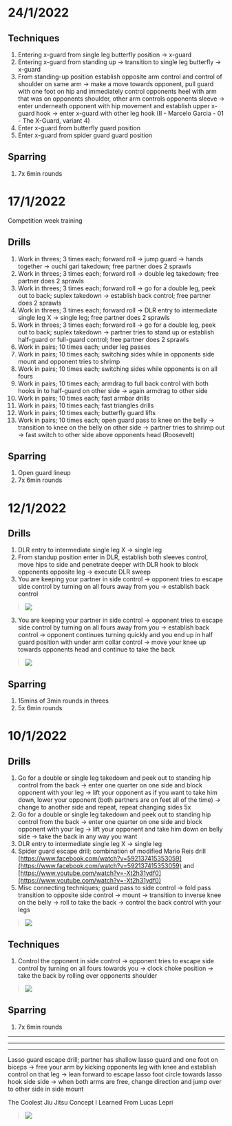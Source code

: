 # 24/1/2022

## Techniques

1. Entering x-guard from single leg butterfly position → x-guard
2. Entering x-guard from standing up → transition to single leg butterfly → x-guard
3. From standing-up position establish opposite arm control and control of shoulder on same arm → make a move towards opponent, pull guard with one foot on hip and immediately control opponents heel with arm that was on opponents shoulder, other arm controls opponents sleeve → enter underneath opponent with hip movement and establish upper x-guard hook → enter x-guard with other leg hook (II - Marcelo Garcia - 01 - The X-Guard, variant 4)
4. Enter x-guard from butterfly guard position
5. Enter x-guard from spider guard guard position

## Sparring
1. 7x 6min rounds


# 17/1/2022

Competition week training

## Drills

1. Work in threes; 3 times each; forward roll → jump guard → hands together → ouchi gari takedown; free partner does 2 sprawls
2. Work in threes; 3 times each; forward roll → double leg takedown; free partner does 2 sprawls
3. Work in threes; 3 times each; forward roll → go for a double leg, peek out to back; suplex takedown → establish back control; free partner does 2 sprawls
4. Work in threes; 3 times each; forward roll → DLR entry to intermediate single leg X → single leg; free partner does 2 sprawls
5. Work in threes; 3 times each; forward roll → go for a double leg, peek out to back; suplex takedown → partner tries to stand up or establish half-guard or full-guard control; free partner does 2 sprawls
6. Work in pairs; 10 times each; under leg passes
7. Work in pairs; 10 times each; switching sides while in opponents side mount and opponent tries to shrimp
8. Work in pairs; 10 times each; switching sides while opponents is on all fours
9. Work in pairs; 10 times each; armdrag to full back control with both hooks in to half-guard on other side → again armdrag to other side
10. Work in pairs; 10 times each; fast armbar drills
11. Work in pairs; 10 times each; fast triangles drills
12. Work in pairs; 10 times each; butterfly guard lifts
13. Work in pairs; 10 times each; open guard pass to knee on the belly → transition to knee on the belly on other side → partner tries to shrimp out → fast switch to other side above opponents head (Roosevelt) 

## Sparring

1. Open guard lineup
3. 7x 6min rounds

# 12/1/2022

## Drills

1. DLR entry to intermediate single leg X → single leg
2. From standup position enter in DLR, establish both sleeves control, move hips to side and penetrate deeper with DLR hook to block opponents opposite leg → execute DLR sweep
3. You are keeping your partner in side control → opponent tries to escape side control by turning on all fours away from you → establish back control

> [![](https://img.youtube.com/vi/B8fR6C2nP3s/0.jpg)](https://www.youtube.com/watch?v=B8fR6C2nP3s)

3. You are keeping your partner in side control → opponent tries to escape side control by turning on all fours away from you → establish back control → opponent continues turning quickly and you end up in half guard position with under arm collar control → move your knee up towards opponents head and continue to take the back

> [![](https://img.youtube.com/vi/v5MiQO9NFN4/0.jpg)](https://youtu.be/v5MiQO9NFN4?t=142)

## Sparring

1. 15mins of 3min rounds in threes
2. 5x 6min rounds

# 10/1/2022

## Drills

1. Go for a double or single leg takedown and peek out to standing hip control from the back → enter one quarter on one side and block opponent with your leg → lift your opponent as if you want to take him down, lower your opponent (both partners are on feet all of the time) → change to another side and repeat, repeat changing sides 5x
2. Go for a double or single leg takedown and peek out to standing hip control from the back → enter one quarter on one side and block opponent with your leg → lift your opponent and take him down on belly side → take the back in any way you want 
3. DLR entry to intermediate single leg X → single leg
4. Spider guard escape drill; combination of modified  Mario Reis drill [https://www.facebook.com/watch?v=592137415353059](https://www.facebook.com/watch?v=592137415353059) and [https://www.youtube.com/watch?v=-Xt2h31ydf0](https://www.youtube.com/watch?v=-Xt2h31ydf0) 
5. Misc connecting techniques; guard pass to side control → fold pass transition to opposite side control → mount → transition to inverse knee on the belly → roll to take the back → control the back control with your legs

> [![](https://img.youtube.com/vi/jinJ45Pg2Io/0.jpg)](https://www.youtube.com/watch?v=jinJ45Pg2Io)

## Techniques

1. Control the opponent in side control → opponent tries to escape side control by turning on all fours towards you → clock choke position → take the back by rolling over opponents shoulder

> [![](https://img.youtube.com/vi/589ThjuehMg/0.jpg)](https://www.youtube.com/watch?v=589ThjuehMg)


## Sparring
1. 7x 6min rounds








-----
-----
-----

Lasso guard escape drill; partner has shallow lasso guard and one foot on biceps → free your arm by kicking opponents leg with knee and establish control on that leg → lean forward to escape lasso foot circle towards lasso hook side side → when both arms are free, change direction and jump over to other side in side mount


The Coolest Jiu Jitsu Concept I Learned From Lucas Lepri

> [![](https://img.youtube.com/vi/NogcOmpfQME/0.jpg)](https://www.youtube.com/watch?v=NogcOmpfQME)
